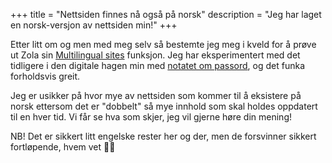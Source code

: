 +++
title = "Nettsiden finnes nå også på norsk"
description = "Jeg har laget en norsk-versjon av nettsiden min!"
+++

Etter litt om og men med meg selv så bestemte jeg meg i kveld for å prøve ut
Zola sin [Multilingual sites][zola_i18n] funksjon. Jeg har eksperimentert med
det tidligere i den digitale hagen min med [notatet om passord][passord_notat],
og det funka forholdsvis greit.

Jeg er usikker på hvor mye av nettsiden som kommer til å eksistere på norsk
ettersom det er "dobbelt" så mye innhold som skal holdes oppdatert til en hver tid.
Vi får se hva som skjer, jeg vil gjerne høre din mening!

NB! Det er sikkert litt engelske rester her og der, men de forsvinner sikkert
fortløpende, hvem vet 🤷‍♂️ 

[zola_i18n]: https://www.getzola.org/documentation/content/multilingual/
[passord_notat]: @/garden/security/password.no.md
